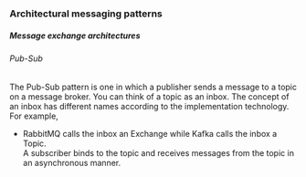### Architectural messaging patterns
 
##### Message exchange architectures
###### Pub-Sub
The Pub-Sub pattern is one in which a publisher sends a message to a topic on a message broker. You can think of a topic as an inbox. The concept of an inbox has different names according to the implementation technology. For example,
* RabbitMQ calls the inbox an Exchange while Kafka calls the inbox a Topic.  
A subscriber binds to the topic and receives messages from the topic in an asynchronous manner.
